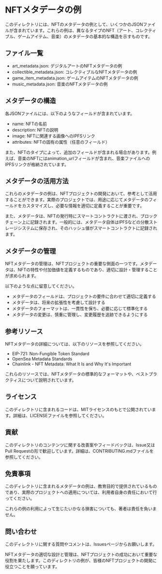 # NFTメタデータの例

このディレクトリには、NFTのメタデータの例として、いくつかのJSONファイルが含まれています。これらの例は、異なるタイプのNFT（アート、コレクティブル、ゲームアイテム、音楽）のメタデータの基本的な構造を示すものです。

## ファイル一覧

- art_metadata.json: デジタルアートのNFTメタデータの例
- collectible_metadata.json: コレクティブルなNFTメタデータの例
- game_item_metadata.json: ゲームアイテムのNFTメタデータの例
- music_metadata.json: 音楽のNFTメタデータの例

## メタデータの構造

各JSONファイルには、以下のようなフィールドが含まれています。

- name: NFTの名前
- description: NFTの説明
- image: NFTに関連する画像へのIPFSリンク
- attributes: NFTの固有の属性（任意のフィールド）

また、NFTのタイプによって、追加のフィールドが含まれる場合があります。例えば、音楽のNFTにはanimation_urlフィールドが含まれ、音楽ファイルへのIPFSリンクが格納されています。

## メタデータの活用方法

これらのメタデータの例は、NFTプロジェクトの開発において、参考として活用することができます。実際のプロジェクトでは、用途に応じてメタデータのフィールドをカスタマイズし、必要な情報を適切に定義することが重要です。

また、メタデータは、NFTの発行時にスマートコントラクトに渡され、ブロックチェーン上に記録されます。一般的には、メタデータ自体はIPFSなどの分散ストレージシステムに保存され、そのハッシュ値がスマートコントラクトに記録されます。

## メタデータの管理

NFTメタデータの管理は、NFTプロジェクトの重要な側面の一つです。メタデータは、NFTの特性や付加価値を定義するものであり、適切に設計・管理することが求められます。

以下のような点に留意してください。

- メタデータのフィールドは、プロジェクトの要件に合わせて適切に定義する
- メタデータは、将来の拡張性を考慮して設計する
- メタデータのフォーマットは、一貫性を保ち、必要に応じて標準化する
- メタデータの変更は、慎重に管理し、変更履歴を追跡できるようにする

## 参考リソース

NFTメタデータの詳細については、以下のリソースを参照してください。

- EIP-721: Non-Fungible Token Standard
- OpenSea Metadata Standards
- Chainlink - NFT Metadata: What It Is and Why It's Important

これらのリソースでは、NFTメタデータの標準的なフォーマットや、ベストプラクティスについて説明されています。

## ライセンス

このディレクトリに含まれるコードは、MITライセンスのもとで公開されています。詳細は、LICENSEファイルを参照してください。

## 貢献

このディレクトリのコンテンツに関する改善案やフィードバックは、Issue又はPull Requestの形で歓迎しています。詳細は、CONTRIBUTING.mdファイルを参照してください。

## 免責事項

このディレクトリに含まれるメタデータの例は、教育目的で提供されているものであり、実際のプロジェクトへの適用については、利用者自身の責任において行ってください。

これらの例の利用によって生じたいかなる損害についても、著者は責任を負いません。

## 問い合わせ

このディレクトリに関する質問やコメントは、Issuesページからお願いします。

NFTメタデータの適切な設計と管理は、NFTプロジェクトの成功において重要な役割を果たします。このディレクトリの例が、皆様のNFTプロジェクトの開発に役立つことを願っています。
